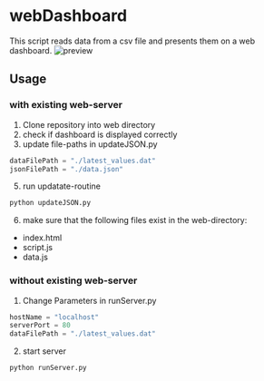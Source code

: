 # webDashboard
This script reads data from a csv file and presents them on a web dashboard.
![preview](https://user-images.githubusercontent.com/22216795/190348667-75b74867-0105-4102-b34c-18d7e2af7205.png)
## Usage
### with existing web-server
1. Clone repository into web directory
2. check if dashboard is displayed correctly
3. update file-paths in updateJSON.py
```python
dataFilePath = "./latest_values.dat"
jsonFilePath = "./data.json"
```
5. run updatate-routine
```bash
python updateJSON.py
```
6. make sure that the following files exist in the web-directory:
- index.html
- script.js
- data.js
### without existing web-server
1. Change Parameters in runServer.py
```python
hostName = "localhost"
serverPort = 80
dataFilePath = "./latest_values.dat"
```
2. start server
```bash
python runServer.py
```

